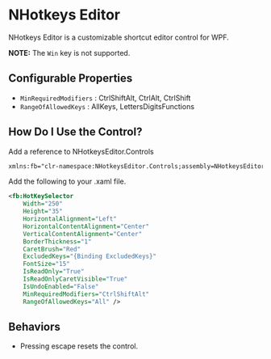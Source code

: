 # NHotkeys Editor

NHotkeys Editor is a customizable shortcut editor control for WPF.

**NOTE:** The `Win` key is not supported.

## Configurable Properties

- `MinRequiredModifiers` : CtrlShiftAlt, CtrlAlt, CtrlShift
- `RangeOfAllowedKeys` : AllKeys, LettersDigitsFunctions

## How Do I Use the Control?

Add a reference to NHotkeysEditor.Controls

```xml
xmlns:fb="clr-namespace:NHotkeysEditor.Controls;assembly=NHotkeysEditor"
```

Add the following to your .xaml file.

```xml
<fb:HotKeySelector
    Width="250"
    Height="35"
    HorizontalAlignment="Left"
    HorizontalContentAlignment="Center"
    VerticalContentAlignment="Center"    
    BorderThickness="1"
    CaretBrush="Red"
    ExcludedKeys="{Binding ExcludedKeys}"
    FontSize="15"    
    IsReadOnly="True"
    IsReadOnlyCaretVisible="True"
    IsUndoEnabled="False"
    MinRequiredModifiers="CtrlShiftAlt"
    RangeOfAllowedKeys="All" />
```

## Behaviors

- Pressing escape resets the control.
  
